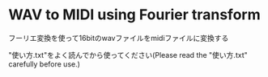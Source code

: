 # WAV to MIDI using Fourier transform
フーリエ変換を使って16bitのwavファイルをmidiファイルに変換する

"使い方.txt"をよく読んでから使ってください(Please read the "使い方.txt" carefully before use.)
